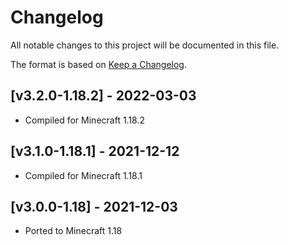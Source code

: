 # Changelog
All notable changes to this project will be documented in this file.

The format is based on [Keep a Changelog].

## [v3.2.0-1.18.2] - 2022-03-03
- Compiled for Minecraft 1.18.2

## [v3.1.0-1.18.1] - 2021-12-12
- Compiled for Minecraft 1.18.1

## [v3.0.0-1.18] - 2021-12-03
- Ported to Minecraft 1.18

[Keep a Changelog]: https://keepachangelog.com/en/1.0.0/
[Puzzles Lib]: https://www.curseforge.com/minecraft/mc-mods/puzzles-lib-fabric
